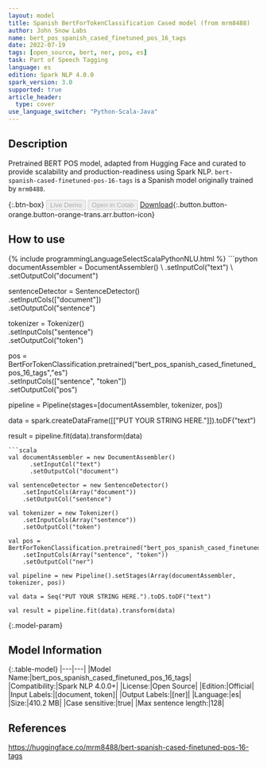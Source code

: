 ```yaml
---
layout: model
title: Spanish BertForTokenClassification Cased model (from mrm8488)
author: John Snow Labs
name: bert_pos_spanish_cased_finetuned_pos_16_tags
date: 2022-07-19
tags: [open_source, bert, ner, pos, es]
task: Part of Speech Tagging
language: es
edition: Spark NLP 4.0.0
spark_version: 3.0
supported: true
article_header:
  type: cover
use_language_switcher: "Python-Scala-Java"
---
```


## Description

Pretrained BERT POS model, adapted from Hugging Face and curated to provide scalability and production-readiness using Spark NLP. `bert-spanish-cased-finetuned-pos-16-tags` is a Spanish model originally trained by `mrm8488`.

{:.btn-box}
<button class="button button-orange" disabled>Live Demo</button>
<button class="button button-orange" disabled>Open in Colab</button>
[Download](https://s3.amazonaws.com/auxdata.johnsnowlabs.com/public/models/bert_pos_spanish_cased_finetuned_pos_16_tags_es_4.0.0_3.0_1658249425886.zip){:.button.button-orange.button-orange-trans.arr.button-icon}

## How to use



<div class="tabs-box" markdown="1">
{% include programmingLanguageSelectScalaPythonNLU.html %}
```python
documentAssembler = DocumentAssembler() \
    .setInputCol("text") \
    .setOutputCol("document")

sentenceDetector = SentenceDetector()\
    .setInputCols(["document"])\
    .setOutputCol("sentence")

tokenizer = Tokenizer() \
    .setInputCols("sentence") \
    .setOutputCol("token")
  
pos = BertForTokenClassification.pretrained("bert_pos_spanish_cased_finetuned_pos_16_tags","es") \
    .setInputCols(["sentence", "token"]) \
    .setOutputCol("pos")
    
pipeline = Pipeline(stages=[documentAssembler, tokenizer, pos])

data = spark.createDataFrame([["PUT YOUR STRING HERE."]]).toDF("text")

result = pipeline.fit(data).transform(data)
```
```scala
val documentAssembler = new DocumentAssembler() 
      .setInputCol("text") 
      .setOutputCol("document")

val sentenceDetector = new SentenceDetector()
    .setInputCols(Array("document"))
    .setOutputCol("sentence")

val tokenizer = new Tokenizer() 
    .setInputCols(Array("sentence"))
    .setOutputCol("token")

val pos = BertForTokenClassification.pretrained("bert_pos_spanish_cased_finetuned_pos_16_tags","es") 
    .setInputCols(Array("sentence", "token")) 
    .setOutputCol("ner")

val pipeline = new Pipeline().setStages(Array(documentAssembler, tokenizer, pos))

val data = Seq("PUT YOUR STRING HERE.").toDS.toDF("text")

val result = pipeline.fit(data).transform(data)
```
</div>

{:.model-param}
## Model Information

{:.table-model}
|---|---|
|Model Name:|bert_pos_spanish_cased_finetuned_pos_16_tags|
|Compatibility:|Spark NLP 4.0.0+|
|License:|Open Source|
|Edition:|Official|
|Input Labels:|[document, token]|
|Output Labels:|[ner]|
|Language:|es|
|Size:|410.2 MB|
|Case sensitive:|true|
|Max sentence length:|128|

## References

https://huggingface.co/mrm8488/bert-spanish-cased-finetuned-pos-16-tags